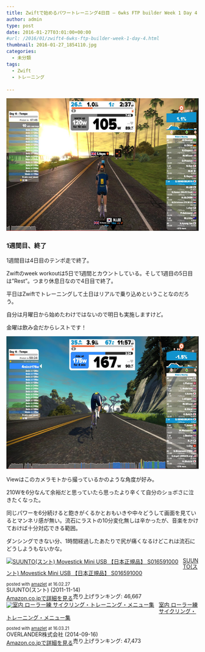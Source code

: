 ```yaml
---
title: Zwiftで始めるパワートレーニング4日目 – 6wks FTP builder Week 1 Day 4
author: admin
type: post
date: 2016-01-27T03:01:00+00:00
#url: /2016/01/zwift4-6wks-ftp-builder-week-1-day-4.html
thumbnail: 2016-01-27_1854110.jpg
categories:
  - 未分類
tags:
  - Zwift
  - トレーニング

---
```

<div class="separator" style="clear: both; text-align: center;">
  <img border="0" height="348" src="2016-01-27_1854110.jpg" width="640" />
</div>

### 1週間目、終了

1週間目は4日目のテンポ走で終了。

Zwiftのweek workoutは5日で1週間とカウントしている。そして1週目の5日目は&#8221;Rest&#8221;。つまり休息日なので4日目で終了。

平日はZwiftでトレーニングして土日はリアルで乗り込めということなのだろう。

自分は月曜日から始めたわけではないので明日も実施しますけど。

金曜は飲み会だからレストです！

<div class="separator" style="clear: both; text-align: center;">
  <img border="0" height="348" src="2016-01-27_1903322.jpg" width="640" />
</div>

Viewはこのカメラモトから撮っているかのような角度が好み。

210Wを6分なんて余裕だと思っていたら思ったより辛くて自分のショボさに泣きたくなった。

同じパワーを6分続けると飽きがくるかとおもいきや中々どうして画面を見ているとマンネリ感が無い。流石にラストの10分変化無しは辛かったが、音楽をかけておけば十分対応できる範囲。

ダンシングできない分、1時間経過したあたりで尻が痛くなるけどこれは流石にどうしようもないかな。

<div class="amazlet-box" style="margin-bottom:0px;">
  <div class="amazlet-image" style="float:left;margin:0px 12px 1px 0px;">
    <a href="http://www.amazon.co.jp/exec/obidos/ASIN/B0050GL5GM/gensobunya-22/ref=nosim/" name="amazletlink" target="_blank"><img src="https://images-fe.ssl-images-amazon.com/images/I/41MImoh-wkL._SL160_.jpg" alt="SUUNTO(スント) Movestick Mini USB 【日本正規品】 S016591000" style="border: none;" /></a>
  </div>

  <div class="amazlet-info" style="line-height:120%; margin-bottom: 10px">
    <div class="amazlet-name" style="margin-bottom:10px;line-height:120%">
<a href="http://www.amazon.co.jp/exec/obidos/ASIN/B0050GL5GM/gensobunya-22/ref=nosim/" name="amazletlink" target="_blank">SUUNTO(スント) Movestick Mini USB 【日本正規品】 S016591000</a></p>

<div class="amazlet-powered-date" style="font-size:80%;margin-top:5px;line-height:120%">
  posted with <a href="http://www.amazlet.com/" title="amazlet" target="_blank">amazlet</a> at 16.02.27
</div>


<div class="amazlet-detail">
SUUNTO(スント) (2011-11-14)<br />売り上げランキング: 46,667


<div class="amazlet-sub-info" style="float: left;">
<div class="amazlet-link" style="margin-top: 5px">
  <a href="http://www.amazon.co.jp/exec/obidos/ASIN/B0050GL5GM/gensobunya-22/ref=nosim/" name="amazletlink" target="_blank">Amazon.co.jpで詳細を見る</a>
</div>

  </div>

  <div class="amazlet-footer" style="clear: left">
  </div>
</div>

<div class="amazlet-box" style="margin-bottom:0px;">
  <div class="amazlet-image" style="float:left;margin:0px 12px 1px 0px;">
    <a href="http://www.amazon.co.jp/exec/obidos/ASIN/B00NOAMO48/gensobunya-22/ref=nosim/" name="amazletlink" target="_blank"><img src="https://images-fe.ssl-images-amazon.com/images/I/51FHvleN3oL._SL160_.jpg" alt="室内 ローラー練 サイクリング・トレーニング・メニュー集" style="border: none;" /></a>
  </div>

  <div class="amazlet-info" style="line-height:120%; margin-bottom: 10px">
    <div class="amazlet-name" style="margin-bottom:10px;line-height:120%">
<a href="http://www.amazon.co.jp/exec/obidos/ASIN/B00NOAMO48/gensobunya-22/ref=nosim/" name="amazletlink" target="_blank">室内 ローラー練 サイクリング・トレーニング・メニュー集</a></p>

<div class="amazlet-powered-date" style="font-size:80%;margin-top:5px;line-height:120%">
  posted with <a href="http://www.amazlet.com/" title="amazlet" target="_blank">amazlet</a> at 16.03.21
</div>


<div class="amazlet-detail">
OVERLANDER株式会社 (2014-09-16)<br />売り上げランキング: 47,473


<div class="amazlet-sub-info" style="float: left;">
<div class="amazlet-link" style="margin-top: 5px">
  <a href="http://www.amazon.co.jp/exec/obidos/ASIN/B00NOAMO48/gensobunya-22/ref=nosim/" name="amazletlink" target="_blank">Amazon.co.jpで詳細を見る</a>
</div>

  </div>

  <div class="amazlet-footer" style="clear: left">
  </div>
</div>

